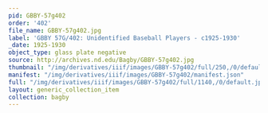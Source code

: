 ```yaml
---
pid: GBBY-57g402
order: '402'
file_name: GBBY-57g402.jpg
label: 'GBBY 57G/402: Unidentified Baseball Players - c1925-1930'
_date: 1925-1930
object_type: glass plate negative
source: http://archives.nd.edu/Bagby/GBBY-57g402.jpg
thumbnail: "/img/derivatives/iiif/images/GBBY-57g402/full/250,/0/default.jpg"
manifest: "/img/derivatives/iiif/images/GBBY-57g402/manifest.json"
full: "/img/derivatives/iiif/images/GBBY-57g402/full/1140,/0/default.jpg"
layout: generic_collection_item
collection: bagby
---
```

